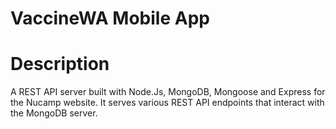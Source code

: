 # VaccineWA Mobile App

# Description
A REST API server built with Node.Js, MongoDB, Mongoose and Express for the Nucamp website. It serves various REST API endpoints that interact with the MongoDB server. 